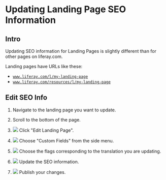 # Updating Landing Page SEO Information

## Intro
Updating SEO information for Landing Pages is slightly different than for other pages on liferay.com.

Landing pages have URLs like these:
- <code>www.liferay.com/l/my-landing-page</code>
- <code>www.liferay.com/resources/l/my-landing-page</code>

## Edit SEO Info

1. Navigate to the landing page you want to update.

2. Scroll to the bottom of the page.

3. <img src="/images/web/Landing_Pages/landing-page-seo-edit-landing-page.png">
	Click "Edit Landing Page".
</img>

4. <img src="/images/web/Landing_Pages/landing-page-seo-click-custom-fields.png">
	Choose "Custom Fields" from the side menu.
</img>

5. <img src="/images/web/Landing_Pages/landing-page-seo-select-translation.png">
	Choose the flags corresponding to the translation you are updating.
</img>

6. <img src="/images/web/Landing_Pages/landing-page-seo-update-custom-fields.png">
	Update the SEO information.
</img>

7. <img src="/images/web/Landing_Pages/landing-page-seo-publish.png">
	Publish your changes.
</img>